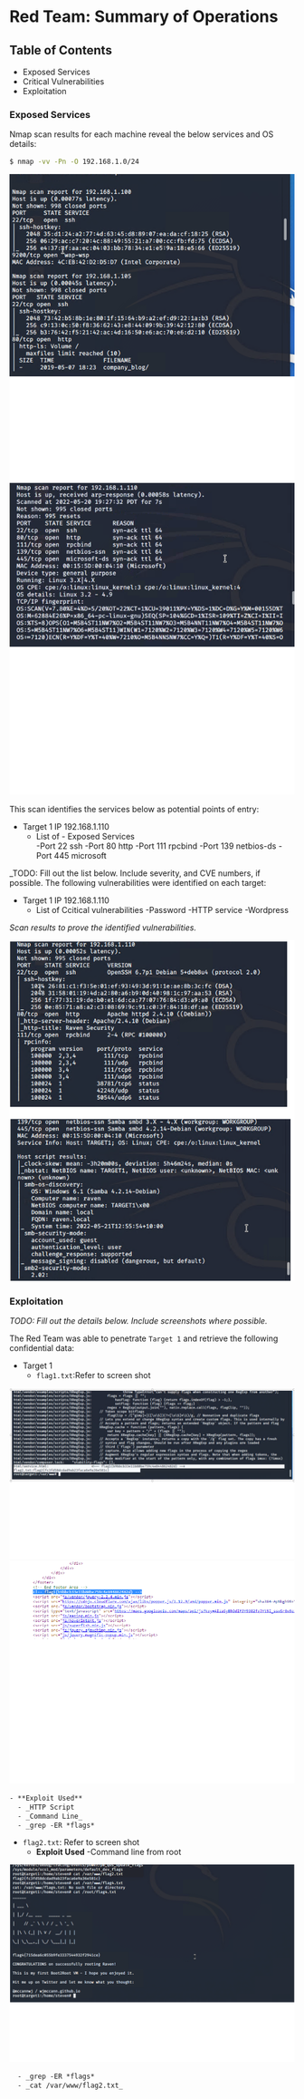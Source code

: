 # Red Team: Summary of Operations

## Table of Contents
- Exposed Services
- Critical Vulnerabilities
- Exploitation

### Exposed Services

Nmap scan results for each machine reveal the below services and OS details:
```bash
$ nmap -vv -Pn -O 192.168.1.0/24
```
<img src="Images/Scan_Ouput_POE.png">




<img src="Images/Scan_Ouput_POE_110.png">

This scan identifies the services below as potential points of entry:
- Target 1 IP 192.168.1.110
  - List of  - Exposed Services    
      -Port 22 ssh
      -Port 80 http
      -Port 111 rpcbind
      -Port 139 netbios-ds
      -Port 445 microsoft

_TODO: Fill out the list below. Include severity, and CVE numbers, if possible.
The following vulnerabilities were identified on each target:
- Target 1 IP 192.168.1.110
  - List of Ccitical vulnerabilities
    -Password
    -HTTP service 
    -Wordpress 


_Scan results to prove the identified vulnerabilities._



<img src="Images/Scan_Vulner_Identified.png">

### Exploitation
_TODO: Fill out the details below. Include screenshots where possible._

The Red Team was able to penetrate `Target 1` and retrieve the following confidential data:
- Target 1
  - `flag1.txt`:Refer to screen shot

<img src="Images/Flag1_and_Flag2.png">

<img src="Images/HTTP_Wordpress.png">


    - **Exploit Used**
      - _HTTP Script
      - _Command Line_
      - _grep -ER *flags*

  - `flag2.txt`: Refer to screen shot
    - **Exploit Used**
      -Command line from root

<img src="Images/MySql_Flag2.png">


      - _grep -ER *flags*
      - _cat /var/www/flag2.txt_